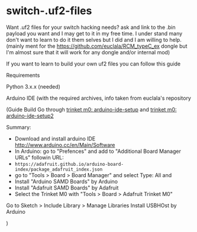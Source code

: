 # switch-.uf2-files
Want .uf2 files for your switch hacking needs? ask and link to the .bin payload you want and I may get to it in my free time. I under stand many don't want to learn to do it them selves but I did and I am willing to help. (mainly ment for the https://github.com/euclala/RCM_typeC_ex dongle but I'm almost sure that it will work for any dongle and/or internal mod)


If you want to learn to build your own uf2 files you can follow this guide

Requirements

Python 3.x.x (needed)

Arduino IDE (with the required archives, info taken from euclala's repository

(Guide
Build 
Go through [trinket m0: arduino-ide-setup](https://learn.adafruit.com/adafruit-trinket-m0-circuitpython-arduino/arduino-ide-setup) and [trinket m0: arduino-ide-setup2](https://learn.adafruit.com/adafruit-trinket-m0-circuitpython-arduino/using-with-arduino-ide)

Summary:
* Download and install arduino IDE http://www.arduino.cc/en/Main/Software
* In Arduino: go to "Prefences" and add to "Additional Board Manager URLs" followin URL:
*  `https://adafruit.github.io/arduino-board-index/package_adafruit_index.json`
* go to "Tools > Board > Board Manager" and select Type: All and
* Install "Arduino SAMD Boards" by Arduino 
* Install "Adafruit SAMD Boards" by Adafruit 
* Select the Trinket M0 with "Tools > Board > Adafruit Trinket M0"

Go to Sketch > Include Library > Manage Libraries
Install USBHOst by Arduino

)

